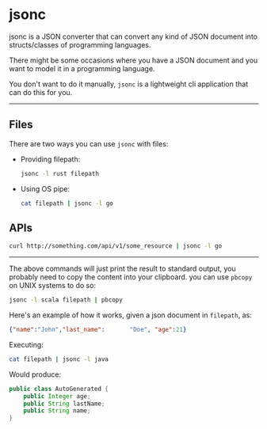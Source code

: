 # jsonc #
jsonc is a JSON converter that can convert any kind of JSON document into structs/classes of programming languages.

There might be some occasions where you have a JSON document and you want to model it in a programming language.

You don't want to do it manually, `jsonc` is a lightweight cli application that can do this for you.

-----
## Files ##
There are two ways you can use `jsonc` with files:

* Providing filepath:
    ```sh
    jsonc -l rust filepath
    ```
* Using OS pipe:
    ```sh
    cat filepath | jsonc -l go
    ```

## APIs ##
```sh
curl http://something.com/api/v1/some_resource | jsonc -l go
```

-----
The above commands will just print the result to standard output, you probably need to copy the content into your clipboard.
you can use `pbcopy` on UNIX systems to do so:
```sh 
jsonc -l scala filepath | pbcopy
```

Here's an example of how it works, given a json document in `filepath`, as:
```json
{"name":"John","last_name":       "Doe", "age":21}
```
Executing:
```sh 
cat filepath | jsonc -l java
```
Would produce:
```java
public class AutoGenerated {
	public Integer age;
	public String lastName;
	public String name;
}
```

